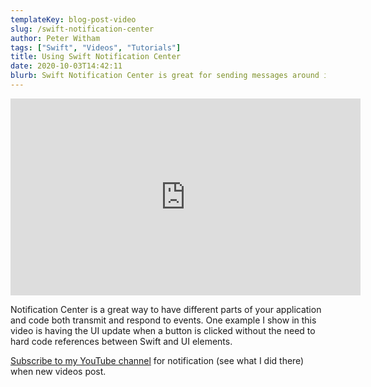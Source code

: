```yaml
---
templateKey: blog-post-video
slug: /swift-notification-center
author: Peter Witham
tags: ["Swift", "Videos", "Tutorials"]
title: Using Swift Notification Center
date: 2020-10-03T14:42:11
blurb: Swift Notification Center is great for sending messages around in your application, let's take a look at an example.
---
```


<iframe width="560" height="315" src="https://www.youtube.com/embed/Gl9MP7rY--U" frameborder="0" allow="accelerometer; autoplay; clipboard-write; encrypted-media; gyroscope; picture-in-picture" allowfullscreen></iframe>

Notification Center is a great way to have different parts of your application and code both transmit and respond to events. One example I show in this video is having the UI update when a button is clicked without the need to hard code references between Swift and UI elements.

[Subscribe to my YouTube channel](https://youtube.com/grfxg) for notification (see what I did there) when new videos post.

